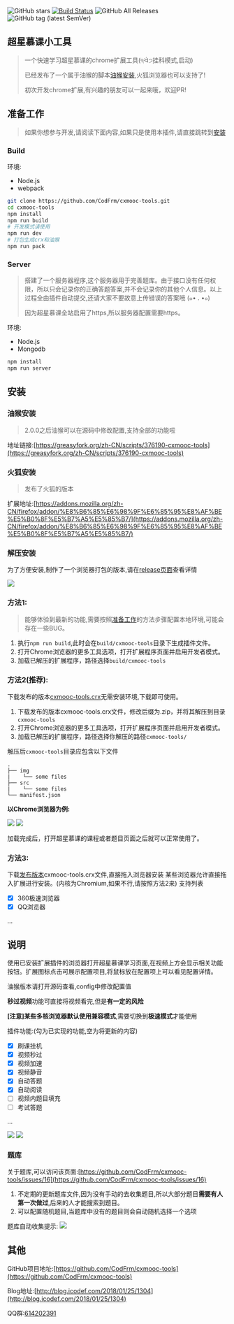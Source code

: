 ![GitHub stars](https://img.shields.io/github/stars/codfrm/cxmooc-tools.svg)
[![Build Status](https://www.travis-ci.org/CodFrm/cxmooc-tools.svg?branch=master)](https://www.travis-ci.org/CodFrm/cxmooc-tools)
![GitHub All Releases](https://img.shields.io/github/downloads/codfrm/cxmooc-tools/total.svg)
![GitHub tag (latest SemVer)](https://img.shields.io/github/tag/codfrm/cxmooc-tools.svg?label=version)

## 超星慕课小工具
> 一个快速学习超星慕课的chrome扩展工具(੧ᐛ੭挂科模式,启动)
> 
> 已经发布了一个属于油猴的脚本[油猴安装](#油猴安装),火狐浏览器也可以支持了!
> 
> 初次开发chrome扩展,有兴趣的朋友可以一起来哦，欢迎PR!

## 准备工作
> 如果你想参与开发,请阅读下面内容,如果只是使用本插件,请直接跳转到[安装](#安装)

### Build
环境:
* Node.js
* webpack

```bash
git clone https://github.com/CodFrm/cxmooc-tools.git
cd cxmooc-tools
npm install
npm run build
# 开发模式请使用
npm run dev
# 打包生成crx和油猴
npm run pack
```

### Server
> 搭建了一个服务器程序,这个服务器用于完善题库。由于接口没有任何权限，所以只会记录你的正确答题答案,并不会记录你的其他个人信息。以上过程全由插件自动提交,还请大家不要故意上传错误的答案哦 (๑• . •๑)
> 
> 因为超星慕课全站启用了https,所以服务器配置需要https。

环境:
* Node.js
* Mongodb

```bash
npm install
npm run server
```

## 安装
### 油猴安装
> 2.0.0之后油猴可以在源码中修改配置,支持全部的功能啦

地址链接:[https://greasyfork.org/zh-CN/scripts/376190-cxmooc-tools](https://greasyfork.org/zh-CN/scripts/376190-cxmooc-tools)
### 火狐安装
> 发布了火狐的版本

扩展地址:[https://addons.mozilla.org/zh-CN/firefox/addon/%E8%B6%85%E6%98%9F%E6%85%95%E8%AF%BE%E5%B0%8F%E5%B7%A5%E5%85%B7/](https://addons.mozilla.org/zh-CN/firefox/addon/%E8%B6%85%E6%98%9F%E6%85%95%E8%AF%BE%E5%B0%8F%E5%B7%A5%E5%85%B7/)
### 解压安装
为了方便安装,制作了一个浏览器打包的版本,请在[release页面](https://github.com/CodFrm/cxmooc-tools/release)查看详情

![](build/cxmooc-tools/img/4.jpg)

### 方法1:
> 能够体验到最新的功能,需要按照[准备工作](#准备工作)的方法步骤配置本地环境,可能会存在一些BUG。

1. 执行`npm run build`,此时会在`build/cxmooc-tools`目录下生成插件文件。
2. 打开Chrome浏览器的更多工具选项，打开扩展程序页面并启用开发者模式。
3. 加载已解压的扩展程序，路径选择`build/cxmooc-tools`

### 方法2(推荐):

下载发布的版本[cxmooc-tools.crx](https://github.com/CodFrm/cxmooc-tools/releases)无需安装环境,下载即可使用。

1. 下载发布的版本cxmooc-tools.crx文件，修改后缀为.zip，并将其解压到目录`cxmooc-tools`
2. 打开Chrome浏览器的更多工具选项，打开扩展程序页面并启用开发者模式。
3. 加载已解压的扩展程序，路径选择你解压的路径`cxmooc-tools/`

解压后`cxmooc-tools`目录应包含以下文件
```
.
├── img
|    └── some files
├── src
|    └── some files
└── manifest.json
```
**以Chrome浏览器为例:**

![](build/cxmooc-tools/img/1.png)
![](build/cxmooc-tools/img/2.png)

加载完成后，打开超星慕课的课程或者题目页面之后就可以正常使用了。

### 方法3:
下载[发布版本](https://github.com/CodFrm/cxmooc-tools/releases)cxmooc-tools.crx文件,直接拖入浏览器安装
某些浏览器允许直接拖入扩展进行安装。(内核为Chromium,如果不行,请按照方法2来)
支持列表

* [x] 360极速浏览器
* [x] QQ浏览器

...

## 说明
使用已安装扩展插件的浏览器打开超星慕课学习页面,在视频上方会显示相关功能按钮。扩展图标点击可展示配置项目,将鼠标放在配置项上可以看见配置详情。

油猴版本请打开源码查看,config中修改配置值

**秒过视频**功能可直接将视频看完,但是**有一定的风险**

**[注意]**某些多核浏览器默认使用**兼容模式**,需要切换到**极速模式**才能使用

插件功能:(勾为已实现的功能,空为将更新的内容)
* [x] 刷课挂机
* [x] 视频秒过
* [x] 视频加速
* [x] 视频静音
* [x] 自动答题
* [x] 自动阅读
* [ ] 视频内题目填充
* [ ] 考试答题

...

![](/build/cxmooc-tools/img/soft/soft_01.png)
![](/build/cxmooc-tools/img/soft/soft_02.png)
### 题库

关于题库,可以访问该页面:[https://github.com/CodFrm/cxmooc-tools/issues/16](https://github.com/CodFrm/cxmooc-tools/issues/16)

1. 不定期的更新题库文件,因为没有手动的去收集题目,所以大部分题目**需要有人第一次做过**,后来的人才能搜索到题目。
2. 可以配置随机题目,当题库中没有的题目则会自动随机选择一个选项

题库自动收集提示:
![](/build/cxmooc-tools/img/3.png)

## 其他

GitHub项目地址:[https://github.com/CodFrm/cxmooc-tools](https://github.com/CodFrm/cxmooc-tools)

Blog地址:[http://blog.icodef.com/2018/01/25/1304](http://blog.icodef.com/2018/01/25/1304)

QQ群:[614202391](https://shang.qq.com/wpa/qunwpa?idkey=9bddd2564d84bd999940de422d1c0c70f87ecaf02fe9d7c60389fc2b376179eb)